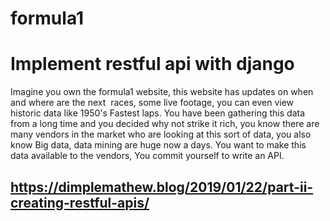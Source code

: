 # formula1
# Implement restful api with django
Imagine you own the formula1 website, this website has updates on when and where are the next  races, some live footage, you can even view historic data like 1950's Fastest laps. You have been gathering this data from a long time and you decided why not strike it rich, you know there are many vendors in the market who are looking at this sort of data, you also know Big data, data mining are huge now a days. You want to make this data available to the vendors, You commit yourself to write an API. 
## https://dimplemathew.blog/2019/01/22/part-ii-creating-restful-apis/
